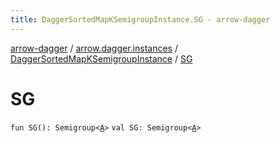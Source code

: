 ```yaml
---
title: DaggerSortedMapKSemigroupInstance.SG - arrow-dagger
---
```


[arrow-dagger](../../index.html) / [arrow.dagger.instances](../index.html) / [DaggerSortedMapKSemigroupInstance](index.html) / [SG](./-s-g.html)

# SG

`fun SG(): Semigroup<`[`A`](index.html#A)`>`
`val SG: Semigroup<`[`A`](index.html#A)`>`